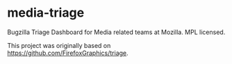# media-triage

Bugzilla Triage Dashboard for Media related teams at Mozilla. MPL licensed.

This project was originally based on https://github.com/FirefoxGraphics/triage. 

